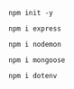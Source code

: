 ```
npm init -y
```

```
npm i express
```

```
npm i nodemon
```

```
npm i mongoose
```

```
npm i dotenv
```